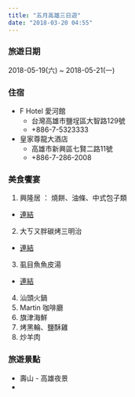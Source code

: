 ```yaml
---
title: "五月高雄三日遊"
date: "2018-03-20 04:55"
---
```


### 旅遊日期
2018-05-19(六) ~ 2018-05-21(一)

### 住宿
* F Hotel 愛河館
  - 台灣高雄市鹽埕區大智路129號
  - +886-7-5323333
* 皇家尊龍大酒店
  - 高雄市新興區七賢二路11號
  - +886-7-286-2008

### 美食饗宴
1. 興隆居 ： 燒餅、油條、中式包子類
  * [連結](http://nigi33kimo.pixnet.net/blog/post/117511800-【高雄】興隆居。高雄知名傳統早餐店%EF%BC%8C湯包)
2. 大ㄎㄡ胖碳烤三明治
  * [連結](http://insect0633.pixnet.net/blog/post/435029306-【鹽埕。高雄】大ㄎㄡ%28摳%29胖碳烤三明治-50年)  
3. 虱目魚魚皮湯
  * [連結](https://permio1.com/yancheng-milk-fish/)
4. 汕頭火鍋
5. Martin 咖啡廳
6. 旗津海鮮
7. 烤黑輪、鹽酥雞
8. 炒羊肉

### 旅遊景點
* 壽山 - 高雄夜景
*
